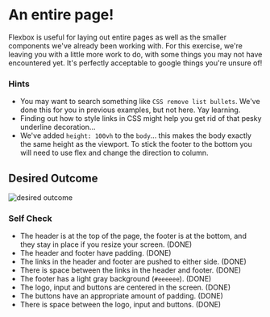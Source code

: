 # An entire page!

Flexbox is useful for laying out entire pages as well as the smaller components we've already been working with. For this exercise, we're leaving you with a little more work to do, with some things you may not have encountered yet. It's perfectly acceptable to google things you're unsure of!

### Hints
- You may want to search something like `CSS remove list bullets`.  We've done this for you in previous examples, but not here. Yay learning.
- Finding out how to style links in CSS might help you get rid of that pesky underline decoration...
- We've added `height: 100vh` to the `body`... this makes the body exactly the same height as the viewport. To stick the footer to the bottom you will need to use flex and change the direction to column.

## Desired Outcome
![desired outcome](./desired-outcome.png)

### Self Check

- The header is at the top of the page, the footer is at the bottom, and they stay in place if you resize your screen. (DONE)
- The header and footer have padding. (DONE)
- The links in the header and footer are pushed to either side. (DONE)
- There is space between the links in the header and footer. (DONE)
- The footer has a light gray background (`#eeeeee`). (DONE)
- The logo, input and buttons are centered in the screen. (DONE)
- The buttons have an appropriate amount of padding. (DONE)
- There is space between the logo, input and buttons. (DONE)
